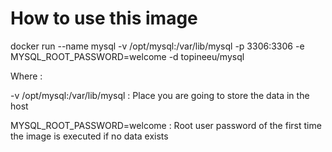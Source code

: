 # How to use this image

docker run --name mysql  -v /opt/mysql:/var/lib/mysql -p 3306:3306 -e MYSQL_ROOT_PASSWORD=welcome -d topineeu/mysql

Where :

-v /opt/mysql:/var/lib/mysql    : Place you are going to store the data in the host

MYSQL_ROOT_PASSWORD=welcome     : Root user password of the first time the image is executed if no data exists

